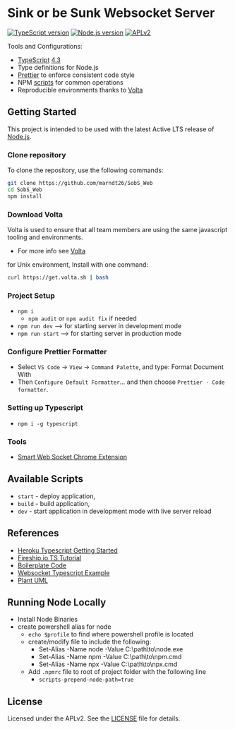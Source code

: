 # Sink or be Sunk Websocket Server

[![TypeScript version][ts-badge]][typescript-4-3]
[![Node.js version][nodejs-badge]][nodejs]
[![APLv2][license-badge]][license]

Tools and Configurations:

-   [TypeScript][typescript] [4.3][typescript-4-3]
-   Type definitions for Node.js
-   [Prettier][prettier] to enforce consistent code style
-   NPM [scripts](#available-scripts) for common operations
-   Reproducible environments thanks to [Volta][volta]

## Getting Started

This project is intended to be used with the latest Active LTS release of [Node.js][nodejs].

### Clone repository

To clone the repository, use the following commands:

```sh
git clone https://github.com/marndt26/SobS_Web
cd SobS_Web
npm install
```

### Download Volta

Volta is used to ensure that all team members are using the same javascript tooling and environments.

-   For more info see [Volta][volta]

for Unix environment, Install with one command:

```bash
curl https://get.volta.sh | bash
```

### Project Setup

-   `npm i`
    -   `npm audit` or `npm audit fix` if needed
-   `npm run dev` --> for starting server in development mode
-   `npm run start` --> for starting server in production mode

### Configure Prettier Formatter

-   Select `VS Code` -> `View` -> `Command Palette`, and type: Format Document With
-   Then `Configure Default Formatter`... and then choose `Prettier - Code formatter`.

### Setting up Typescript

-   `npm i -g typescript`

### Tools

-   [Smart Web Socket Chrome Extension][smart-web-socket]

## Available Scripts

-   `start` - deploy application,
-   `build` - build application,
-   `dev` - start application in development mode with live server reload

## References

-   [Heroku Typescript Getting Started][heroku-getting-started]
-   [Fireship.io TS Tutorial](https://www.youtube.com/watch?v=ahCwqrYpIuM)
-   [Boilerplate Code][jsynowiec]
-   [Websocket Typescript Example][websocket-ts-example]
-   [Plant UML][plant-uml]

## Running Node Locally

-   Install Node Binaries
-   create powershell alias for node
    -   `echo $profile` to find where powershell profile is located
    -   create/modify file to include the following:
        -   Set-Alias -Name node -Value C:\path\to\node.exe
        -   Set-Alias -Name npm -Value C:\path\to\npm.cmd
        -   Set-Alias -Name npx -Value C:\path\to\npx.cmd
    -   Add `.npmrc` file to root of project folder with the following line
        -   `scripts-prepend-node-path=true`

## License

Licensed under the APLv2. See the [LICENSE](https://github.com/marndt26/SobS_Web/blob/main/LICENSE) file for details.

[ts-badge]: https://img.shields.io/badge/TypeScript-4.3-blue.svg
[nodejs-badge]: https://img.shields.io/badge/Node.js->=%2014.16-blue.svg
[nodejs]: https://nodejs.org/dist/latest-v14.x/docs/api/
[typescript]: https://www.typescriptlang.org/
[typescript-4-3]: https://www.typescriptlang.org/docs/handbook/release-notes/typescript-4-3.html
[license-badge]: https://img.shields.io/badge/license-APLv2-blue.svg
[license]: https://github.com/marndt26/SobS_Web/blob/main/LICENSE
[prettier]: https://prettier.io
[volta]: https://volta.sh
[volta-getting-started]: https://docs.volta.sh/guide/getting-started
[volta-tomdale]: https://twitter.com/tomdale/status/1162017336699838467?s=20
[jsynowiec]: https://github.com/jsynowiec/node-typescript-boilerplate
[heroku-getting-started]: https://github.com/heroku/typescript-getting-started
[smart-web-socket]: https://chrome.google.com/webstore/detail/smart-websocket-client/omalebghpgejjiaoknljcfmglgbpocdp
[websocket-ts-example]: https://github.com/Sean-Bradley/Three.js-TypeScript-Boilerplate
[plant-uml]: https://www.freecodecamp.org/news/inserting-uml-in-markdown-using-vscode/
[volta]: https://docs.volta.sh/guide/getting-started
